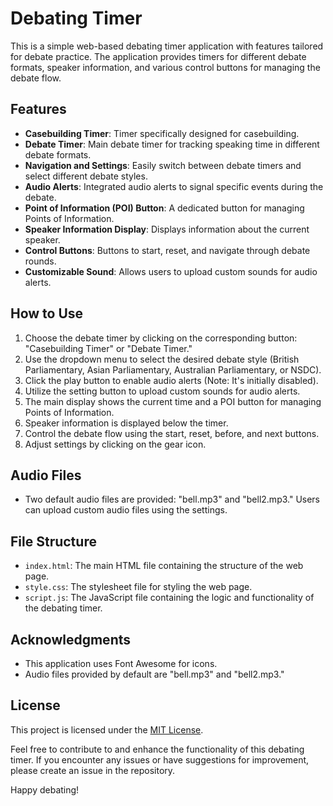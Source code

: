 # Debating Timer

This is a simple web-based debating timer application with features tailored for debate practice. The application provides timers for different debate formats, speaker information, and various control buttons for managing the debate flow.

## Features
- **Casebuilding Timer**: Timer specifically designed for casebuilding.
- **Debate Timer**: Main debate timer for tracking speaking time in different debate formats.
- **Navigation and Settings**: Easily switch between debate timers and select different debate styles.
- **Audio Alerts**: Integrated audio alerts to signal specific events during the debate.
- **Point of Information (POI) Button**: A dedicated button for managing Points of Information.
- **Speaker Information Display**: Displays information about the current speaker.
- **Control Buttons**: Buttons to start, reset, and navigate through debate rounds.
- **Customizable Sound**: Allows users to upload custom sounds for audio alerts.

## How to Use
1. Choose the debate timer by clicking on the corresponding button: "Casebuilding Timer" or "Debate Timer."
2. Use the dropdown menu to select the desired debate style (British Parliamentary, Asian Parliamentary, Australian Parliamentary, or NSDC).
3. Click the play button to enable audio alerts (Note: It's initially disabled).
4. Utilize the setting button to upload custom sounds for audio alerts.
5. The main display shows the current time and a POI button for managing Points of Information.
6. Speaker information is displayed below the timer.
7. Control the debate flow using the start, reset, before, and next buttons.
8. Adjust settings by clicking on the gear icon.

## Audio Files
- Two default audio files are provided: "bell.mp3" and "bell2.mp3." Users can upload custom audio files using the settings.

## File Structure
- `index.html`: The main HTML file containing the structure of the web page.
- `style.css`: The stylesheet file for styling the web page.
- `script.js`: The JavaScript file containing the logic and functionality of the debating timer.

## Acknowledgments
- This application uses Font Awesome for icons.
- Audio files provided by default are "bell.mp3" and "bell2.mp3."

## License
This project is licensed under the [MIT License](LICENSE.md).

Feel free to contribute to and enhance the functionality of this debating timer. If you encounter any issues or have suggestions for improvement, please create an issue in the repository.

Happy debating!

